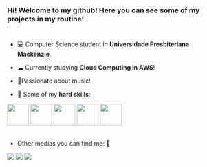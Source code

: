 ### **Hi! Welcome to my github! Here you can see some of my projects in my routine!** 
# 
- 💻 Computer Science student in **Universidade Presbiteriana Mackenzie**.
- ☁ Currently studying **Cloud Computing in AWS**!
- 🎹Passionate about music!

- 🧠 Some of my **hard skills**: 
<div style = "display: inLine">
  <img width = '50' height = '50' src="https://cdn.jsdelivr.net/gh/devicons/devicon/icons/c/c-original.svg" />
  <img width = '50' height = '50' src="https://cdn.jsdelivr.net/gh/devicons/devicon/icons/amazonwebservices/amazonwebservices-plain-wordmark.svg" /> 
  <i width = '50' height = '50' class="devicon-arduino-plain-wordmark colored"></i>
  <img width = '50' height = '50' src="https://cdn.jsdelivr.net/gh/devicons/devicon/icons/python/python-original-wordmark.svg" />
  <img width = '50' height = '50' src="https://cdn.jsdelivr.net/gh/devicons/devicon/icons/swift/swift-original.svg" />
  <img width = '50' height = '50' src="https://cdn.jsdelivr.net/gh/devicons/devicon/icons/r/r-original.svg" />
</div>

  ##
  - Other medias you can find me: 📱
<div style = "display: inLine">
<a href="https://www.linkedin.com/in/matheus-de-andrade-lourenço-bba5561bb/"><img src="https://img.shields.io/badge/linkedin-%230077B5.svg?style=for-the-badge&logo=linkedin&logoColor=white"></a>
<a href="https://instagram.com/math.louren?igshid=OGQ5ZDc2ODk2ZA=="><img src="https://img.shields.io/badge/Instagram-%23E4405F.svg?style=for-the-badge&logo=Instagram&logoColor=white"></a>
<a href=mailto:math.louren@gmail.com"><img src="https://img.shields.io/badge/Gmail-D14836?style=for-the-badge&logo=gmail&logoColor=white"></a>

          
          
          
        

</div>
<!---
mathlori/mathlori is a ✨ special ✨ repository because its `README.md` (this file) appears on your GitHub profile.
You can click the Preview link to take a look at your changes.
--->
